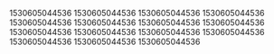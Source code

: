 1530605044536
1530605044536
1530605044536
1530605044536
1530605044536
1530605044536
1530605044536
1530605044536
1530605044536
1530605044536
1530605044536
1530605044536
1530605044536
1530605044536
1530605044536